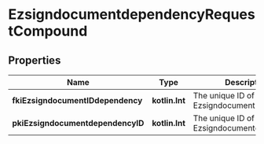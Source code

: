 
# EzsigndocumentdependencyRequestCompound

## Properties
| Name | Type | Description | Notes |
| ------------ | ------------- | ------------- | ------------- |
| **fkiEzsigndocumentIDdependency** | **kotlin.Int** | The unique ID of the Ezsigndocument |  |
| **pkiEzsigndocumentdependencyID** | **kotlin.Int** | The unique ID of the Ezsigndocumentdependency |  [optional] |



